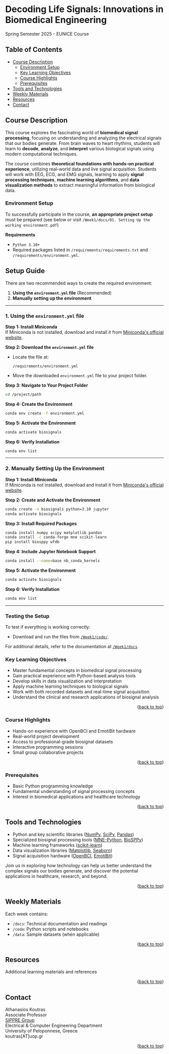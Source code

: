 <a id="readme-top"></a>

<!-- omit in toc -->
# Decoding Life Signals: Innovations in Biomedical Engineering

Spring Semester 2025 - EUNICE Course

<!-- omit in toc -->
## Table of Contents
- [Course Description](#course-description)
  - [Environment Setup](#environment-setup)
  - [Key Learning Objectives](#key-learning-objectives)
  - [Course Highlights](#course-highlights)
  - [Prerequisites](#prerequisites)
- [Tools and Technologies](#tools-and-technologies)
- [Weekly Materials](#weekly-materials)
- [Resources](#resources)
- [Contact](#contact)

## Course Description
This course explores the fascinating world of **biomedical signal processing**, focusing on understanding and analyzing the electrical signals that our bodies generate. From brain waves to heart rhythms, students will learn to **decode**, **analyze**, and **interpret** various biological signals using modern computational techniques.

The course combines **theoretical foundations with hands-on practical experience**, utilizing real-world data and live signal acquisition. Students will work with EEG, ECG, and EMG signals, learning to apply **signal processing techniques**, **machine learning algorithms**, and **data visualization methods** to extract meaningful information from biological data.

### Environment Setup
To successfully participate in the course, **an appropriate project setup** must be prepared (see below or visit `/Week1/docs/01. Setting Up the working environment.pdf`)

**Requirements**
- `Python 3.10+`
- Required packages listed in `/requirements/requirements.txt` and `/requirements/environment.yml`.

## **Setup Guide**  

There are two recommended ways to create the required environment:  

1. **Using the `environment.yml` file** (Recommended)  
2. **Manually setting up the environment**  

---

### **1. Using the `environment.yml` file**  

**Step 1: Install Miniconda**  
If Miniconda is not installed, download and install it from [Miniconda's official website](https://docs.conda.io/en/latest/miniconda.html).  

**Step 2: Download the `environment.yml` file**  
- Locate the file at:  
  ```
  /requirements/environment.yml
  ```
- Move the downloaded `environment.yml` file to your project folder.  

**Step 3: Navigate to Your Project Folder**  
```sh
cd /project/path
```  

**Step 4: Create the Environment**  
```sh
conda env create -f environment.yml
```  

**Step 5: Activate the Environment**  
```sh
conda activate biosignals
```  

**Step 6: Verify Installation**  
```sh
conda env list
```  

---

### **2. Manually Setting Up the Environment**  

**Step 1: Install Miniconda**  
If Miniconda is not installed, download and install it from [Miniconda's official website](https://docs.conda.io/en/latest/miniconda.html).  

**Step 2: Create and Activate the Environment**  
```sh
conda create -n biosignals python=3.10 jupyter
conda activate biosignals
```  

**Step 3: Install Required Packages**  
```sh
conda install numpy scipy matplotlib pandas
conda install -c conda-forge mne scikit-learn
pip install biosppy wfdb
```  

**Step 4: Include Jupyter Notebook Support**  
```sh
conda install --name=base nb_conda_kernels
```  

**Step 5: Activate the Environment**  
```sh
conda activate biosignals
```  

**Step 6: Verify Installation**  
```sh
conda env list
```  

---

### **Testing the Setup**  
To test if everything is working correctly:  

- Download and run the files from [`/Week1/code/`](https://github.com/undeMalum/DecodingLifeSignals/tree/main/Week1/code).  

For additional details, refer to the documentation at [`/Week1/docs`](https://github.com/undeMalum/DecodingLifeSignals/tree/main/Week1/docs). 

### Key Learning Objectives
- Master fundamental concepts in biomedical signal processing
- Gain practical experience with Python-based analysis tools
- Develop skills in data visualization and interpretation
- Apply machine learning techniques to biological signals
- Work with both recorded datasets and real-time signal acquisition
- Understand the clinical and research applications of biosignal analysis

<p style="text-align: right;">(<a href="#readme-top">back to top</a>)</p>

### Course Highlights
- Hands-on experience with OpenBCI and EmotiBit hardware
- Real-world project development
- Access to professional-grade biosignal datasets
- Interactive programming sessions
- Small group collaborative projects

<p style="text-align: right;">(<a href="#readme-top">back to top</a>)</p>

### Prerequisites
- Basic Python programming knowledge
- Fundamental understanding of signal processing concepts
- Interest in biomedical applications and healthcare technology

<p style="text-align: right;">(<a href="#readme-top">back to top</a>)</p>

## Tools and Technologies  
- Python and key scientific libraries ([NumPy](https://numpy.org/), [SciPy](https://scipy.org/), [Pandas](https://pandas.pydata.org))  
- Specialized biosignal processing tools ([MNE-Python](https://mne.tools/stable/index.html), [BioSPPy](https://biosppy.readthedocs.io/en/stable/))  
- Machine learning frameworks ([scikit-learn](https://scikit-learn.org/))  
- Data visualization libraries ([Matplotlib](https://matplotlib.org/), [Seaborn](https://seaborn.pydata.org/))  
- Signal acquisition hardware ([OpenBCI](https://openbci.com/), [EmotiBit](https://www.emotibit.com/))  

Join us in exploring how technology can help us better understand the complex signals our bodies generate, and discover the potential applications in healthcare, research, and beyond.

<p style="text-align: right;">(<a href="#readme-top">back to top</a>)</p>

## Weekly Materials
Each week contains:
- `/docs`: Technical documentation and readings
- `/code`: Python scripts and notebooks
- `/data`: Sample datasets (when applicable)

<p style="text-align: right;">(<a href="#readme-top">back to top</a>)</p>

## Resources
Additional learning materials and references

<p style="text-align: right;">(<a href="#readme-top">back to top</a>)</p>

## Contact
Athanasios Koutras<br>
Associate Professor<br>
[SIPPRE Group](http://www.sippre-group.com)<br>
Electrical & Computer Engineering Department<br>
University of Peloponnese, Greece<br>
koutras[AT]uop.gr<br>

<p style="text-align: right;">(<a href="#readme-top">back to top</a>)</p>
